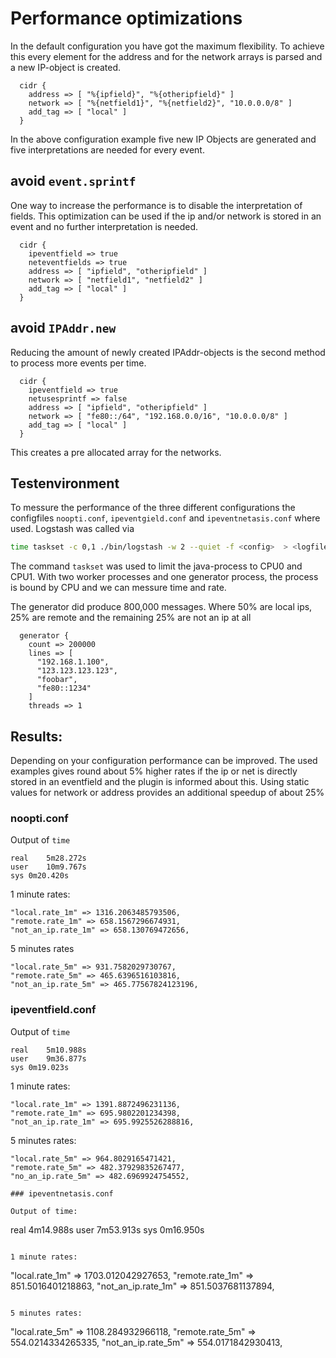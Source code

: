 # Performance optimizations

In the default configuration you have got the maximum flexibility. To achieve this every element for the address and for the network arrays is parsed and a new IP-object is created.

```
  cidr {
    address => [ "%{ipfield}", "%{otheripfield}" ]
    network => [ "%{netfield1}", "%{netfield2}", "10.0.0.0/8" ]
    add_tag => [ "local" ]
  }
```

In the above configuration example five new IP Objects are generated and five interpretations are needed for every event. 

## avoid ```event.sprintf```

One way to increase the performance is to disable the interpretation of fields. This optimization can be used if the ip and/or network is stored in an event and no further interpretation is needed.

```
  cidr {
    ipeventfield => true
    neteventfields => true
    address => [ "ipfield", "otheripfield" ]
    network => [ "netfield1", "netfield2" ]
    add_tag => [ "local" ]
  }
```


## avoid ```IPAddr.new```

Reducing the amount of newly created IPAddr-objects is the second method to process more events per time.

```
  cidr {
    ipeventfield => true
    netusesprintf => false
    address => [ "ipfield", "otheripfield" ]
    network => [ "fe80::/64", "192.168.0.0/16", "10.0.0.0/8" ]
    add_tag => [ "local" ]
  }
```

This creates a pre allocated array for the networks.

## Testenvironment

To messure the performance of the three different configurations the configfiles ```noopti.conf```, ```ipeventgield.conf``` and ```ipeventnetasis.conf``` where used. Logstash was called via

```sh
time taskset -c 0,1 ./bin/logstash -w 2 --quiet -f <config>  > <logfile>
```

The command ```taskset``` was used to limit the java-process to CPU0 and CPU1. With two worker processes and one generator process, the process is bound by CPU and we can messure time and rate.

The generator did produce 800,000 messages. Where 50% are local ips, 25% are remote and the remaining 25% are not an ip at all
```
  generator {
    count => 200000
    lines => [
      "192.168.1.100",
      "123.123.123.123",
      "foobar",
      "fe80::1234"
    ]
    threads => 1
```

## Results:

Depending on your configuration performance can be improved. The used examples gives round about 5% higher rates if the ip or net is directly stored in an eventfield and the plugin is informed about this. Using static values for network or address provides an additional speedup of about 25%

### noopti.conf

Output of ```time```
```
real	5m28.272s
user	10m9.767s
sys	0m20.420s
```

1 minute rates:
```
"local.rate_1m" => 1316.2063485793506,
"remote.rate_1m" => 658.1567296674931,
"not_an_ip.rate_1m" => 658.130769472656,
```

5 minutes rates
```
"local.rate_5m" => 931.7582029730767,
"remote.rate_5m" => 465.6396516103816,
"not_an_ip.rate_5m" => 465.77567824123196,
```

### ipeventfield.conf

Output of ```time```
```
real	5m10.988s
user	9m36.877s
sys	0m19.023s
```

1 minute rates:
```
"local.rate_1m" => 1391.8872496231136,
"remote.rate_1m" => 695.9802201234398,
"not_an_ip.rate_1m" => 695.9925526288816,
```

5 minutes rates:
```
"local.rate_5m" => 964.8029165471421,
"remote.rate_5m" => 482.37929835267477,
"no_an_ip.rate_5m" => 482.6969924754552,

### ipeventnetasis.conf

Output of time:
```
real	4m14.988s
user	7m53.913s
sys	0m16.950s
```

1 minute rates:
```
"local.rate_1m" => 1703.012042927653,
"remote.rate_1m" => 851.5016401218863,
"not_an_ip.rate_1m" => 851.5037681137894,
```

5 minutes rates:
```
"local.rate_5m" => 1108.284932966118,
"remote.rate_5m" => 554.0214334265335,
"not_an_ip.rate_5m" => 554.0171842930413,
```



